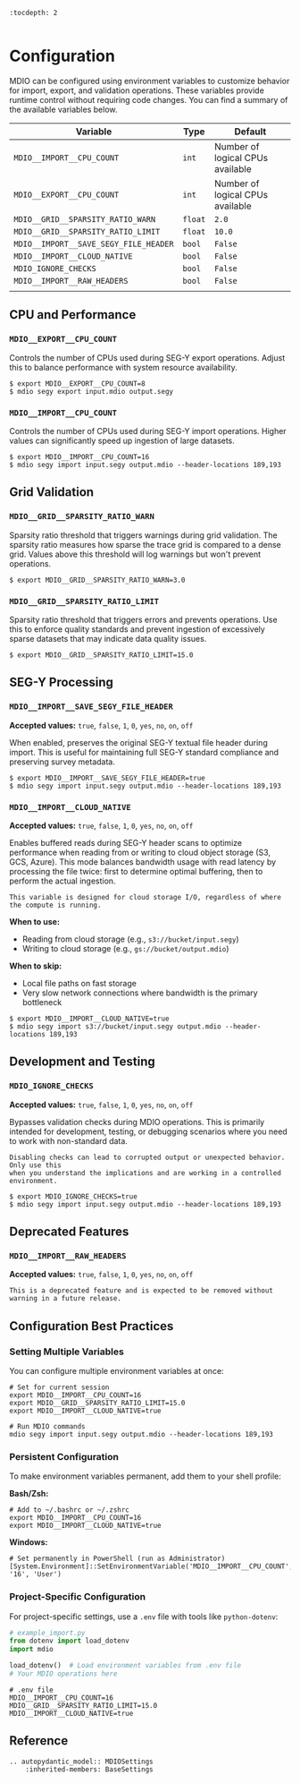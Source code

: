 ```{eval-rst}
:tocdepth: 2
```

```{currentModule} mdio.core.config

```

# Configuration

MDIO can be configured using environment variables to customize behavior for import, export,
and validation operations. These variables provide runtime control without requiring code changes.
You can find a summary of the available variables below.

| **Variable**                          | **Type** | **Default**                      |
| ------------------------------------- | -------- | -------------------------------- |
| `MDIO__IMPORT__CPU_COUNT`             | `int`    | Number of logical CPUs available |
| `MDIO__EXPORT__CPU_COUNT`             | `int`    | Number of logical CPUs available |
| `MDIO__GRID__SPARSITY_RATIO_WARN`     | `float`  | `2.0`                            |
| `MDIO__GRID__SPARSITY_RATIO_LIMIT`    | `float`  | `10.0`                           |
| `MDIO__IMPORT__SAVE_SEGY_FILE_HEADER` | `bool`   | `False`                          |
| `MDIO__IMPORT__CLOUD_NATIVE`          | `bool`   | `False`                          |
| `MDIO_IGNORE_CHECKS`                  | `bool`   | `False`                          |
| `MDIO__IMPORT__RAW_HEADERS`           | `bool`   | `False`                          |
|                                       |          |                                  |

## CPU and Performance

### `MDIO__EXPORT__CPU_COUNT`

Controls the number of CPUs used during SEG-Y export operations. Adjust this to balance
performance with system resource availability.

```shell
$ export MDIO__EXPORT__CPU_COUNT=8
$ mdio segy export input.mdio output.segy
```

### `MDIO__IMPORT__CPU_COUNT`

Controls the number of CPUs used during SEG-Y import operations. Higher values can
significantly speed up ingestion of large datasets.

```shell
$ export MDIO__IMPORT__CPU_COUNT=16
$ mdio segy import input.segy output.mdio --header-locations 189,193
```

## Grid Validation

### `MDIO__GRID__SPARSITY_RATIO_WARN`

Sparsity ratio threshold that triggers warnings during grid validation. The sparsity ratio
measures how sparse the trace grid is compared to a dense grid. Values above this threshold
will log warnings but won't prevent operations.

```shell
$ export MDIO__GRID__SPARSITY_RATIO_WARN=3.0
```

### `MDIO__GRID__SPARSITY_RATIO_LIMIT`

Sparsity ratio threshold that triggers errors and prevents operations. Use this to enforce
quality standards and prevent ingestion of excessively sparse datasets that may indicate
data quality issues.

```shell
$ export MDIO__GRID__SPARSITY_RATIO_LIMIT=15.0
```

## SEG-Y Processing

### `MDIO__IMPORT__SAVE_SEGY_FILE_HEADER`

**Accepted values:** `true`, `false`, `1`, `0`, `yes`, `no`, `on`, `off`

When enabled, preserves the original SEG-Y textual file header during import.
This is useful for maintaining full SEG-Y standard compliance and preserving survey metadata.

```shell
$ export MDIO__IMPORT__SAVE_SEGY_FILE_HEADER=true
$ mdio segy import input.segy output.mdio --header-locations 189,193
```

### `MDIO__IMPORT__CLOUD_NATIVE`

**Accepted values:** `true`, `false`, `1`, `0`, `yes`, `no`, `on`, `off`

Enables buffered reads during SEG-Y header scans to optimize performance when reading from or
writing to cloud object storage (S3, GCS, Azure). This mode balances bandwidth usage with read
latency by processing the file twice: first to determine optimal buffering, then to perform the
actual ingestion.

```{note}
This variable is designed for cloud storage I/O, regardless of where the compute is running.
```

**When to use:**

- Reading from cloud storage (e.g., `s3://bucket/input.segy`)
- Writing to cloud storage (e.g., `gs://bucket/output.mdio`)

**When to skip:**

- Local file paths on fast storage
- Very slow network connections where bandwidth is the primary bottleneck

```shell
$ export MDIO__IMPORT__CLOUD_NATIVE=true
$ mdio segy import s3://bucket/input.segy output.mdio --header-locations 189,193
```

## Development and Testing

### `MDIO_IGNORE_CHECKS`

**Accepted values:** `true`, `false`, `1`, `0`, `yes`, `no`, `on`, `off`

Bypasses validation checks during MDIO operations. This is primarily intended for development,
testing, or debugging scenarios where you need to work with non-standard data.

```{warning}
Disabling checks can lead to corrupted output or unexpected behavior. Only use this
when you understand the implications and are working in a controlled environment.
```

```shell
$ export MDIO_IGNORE_CHECKS=true
$ mdio segy import input.segy output.mdio --header-locations 189,193
```

## Deprecated Features

### `MDIO__IMPORT__RAW_HEADERS`

**Accepted values:** `true`, `false`, `1`, `0`, `yes`, `no`, `on`, `off`

```{warning}
This is a deprecated feature and is expected to be removed without warning in a future release.
```

## Configuration Best Practices

### Setting Multiple Variables

You can configure multiple environment variables at once:

```shell
# Set for current session
export MDIO__IMPORT__CPU_COUNT=16
export MDIO__GRID__SPARSITY_RATIO_LIMIT=15.0
export MDIO__IMPORT__CLOUD_NATIVE=true

# Run MDIO commands
mdio segy import input.segy output.mdio --header-locations 189,193
```

### Persistent Configuration

To make environment variables permanent, add them to your shell profile:

**Bash/Zsh:**

```shell
# Add to ~/.bashrc or ~/.zshrc
export MDIO__IMPORT__CPU_COUNT=16
export MDIO__IMPORT__CLOUD_NATIVE=true
```

**Windows:**

```console
# Set permanently in PowerShell (run as Administrator)
[System.Environment]::SetEnvironmentVariable('MDIO__IMPORT__CPU_COUNT', '16', 'User')
```

### Project-Specific Configuration

For project-specific settings, use a `.env` file with tools like `python-dotenv`:

```python
# example_import.py
from dotenv import load_dotenv
import mdio

load_dotenv()  # Load environment variables from .env file
# Your MDIO operations here
```

```shell
# .env file
MDIO__IMPORT__CPU_COUNT=16
MDIO__GRID__SPARSITY_RATIO_LIMIT=15.0
MDIO__IMPORT__CLOUD_NATIVE=true
```

## Reference

```{eval-rst}
.. autopydantic_model:: MDIOSettings
    :inherited-members: BaseSettings
```
